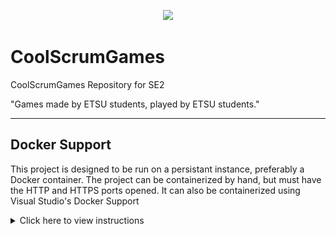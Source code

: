 <p align="center">
  <img src="./CoolScrumGames/wwwroot/images/diamond.png" width="500">
</p>

# CoolScrumGames
CoolScrumGames Repository for SE2

"Games made by ETSU students, played by ETSU students."

---

## Docker Support

This project is designed to be run on a persistant instance, preferably a Docker container.
The project can be containerized by hand, but must have the HTTP and HTTPS ports opened.
It can also be containerized using Visual Studio's Docker Support
<details>
  <summary markdown="span">Click here to view instructions</summary>
  
1. Open the project in Visual Studio
2. Right click the project
4. Highlight Add
5. Select Docker Support

<p align="left">
  <img src="./images/screenshots/Capture1.PNG" width="200">
</p>

</details>
